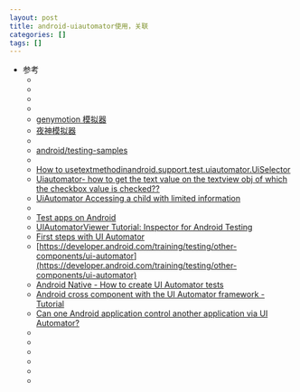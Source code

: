 ```yaml
---
layout: post
title: android-uiautomator使用，关联 
categories: []
tags: []
---
```


* 参考
  * []()
  * []()
  * []()
  * []()
  * [genymotion 模拟器](https://www.genymotion.com/download/)
  * [夜神模拟器](https://www.yeshen.com/)
  * []()
  * [android/testing-samples](https://github.com/android/testing-samples)
  * []()
  * [How to usetextmethodinandroid.support.test.uiautomator.UiSelector](https://www.tabnine.com/code/java/methods/android.support.test.uiautomator.UiSelector/text)
  * [Uiautomator- how to get the text value on the textview obj of which the checkbox value is checked??](https://stackoverflow.com/questions/30853168/uiautomator-how-to-get-the-text-value-on-the-textview-obj-of-which-the-checkbox)
  * [UiAutomator Accessing a child with limited information](https://stackoverflow.com/questions/19964757/uiautomator-accessing-a-child-with-limited-information)
  * []()
  * [Test apps on Android](https://developer.android.com/training/testing#UIAutomator)
  * [UIAutomatorViewer Tutorial: Inspector for Android Testing](https://www.guru99.com/uiautomatorviewer-tutorial.html)
  * [First steps with UI Automator](https://greenspector.com/en/first-steps-with-ui-automator/)
  * [https://developer.android.com/training/testing/other-components/ui-automator](https://developer.android.com/training/testing/other-components/ui-automator)
  * [Android Native - How to create UI Automator tests](https://www.daniweb.com/programming/mobile-development/tutorials/536829/android-native-how-to-create-ui-automator-tests)
  * [Android cross component with the UI Automator framework - Tutorial](https://www.vogella.com/tutorials/AndroidTestingUIAutomator/article.html)
  * [Can one Android application control another application via UI Automator?](https://devdreamz.com/question/942144-can-one-android-application-control-another-application-via-ui-automator)
  * []()
  * []()
  * []()
  * []()
  * []()
  * []()






























